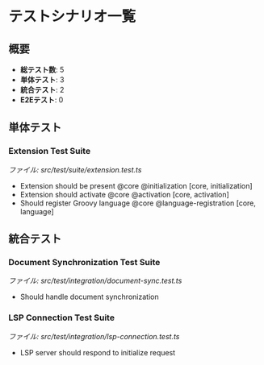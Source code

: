 # テストシナリオ一覧

## 概要

- **総テスト数**: 5
- **単体テスト**: 3
- **統合テスト**: 2
- **E2Eテスト**: 0

## 単体テスト

### Extension Test Suite
*ファイル: src/test/suite/extension.test.ts*

- Extension should be present @core @initialization [core, initialization]
- Extension should activate @core @activation [core, activation]
- Should register Groovy language @core @language-registration [core, language]

## 統合テスト

### Document Synchronization Test Suite
*ファイル: src/test/integration/document-sync.test.ts*

- Should handle document synchronization

### LSP Connection Test Suite
*ファイル: src/test/integration/lsp-connection.test.ts*

- LSP server should respond to initialize request

